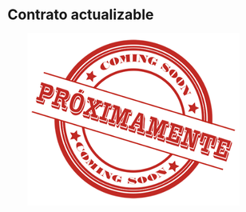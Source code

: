 # Contrato actualizable



<figure><img src="../../.gitbook/assets/image (4).png" alt=""><figcaption></figcaption></figure>

